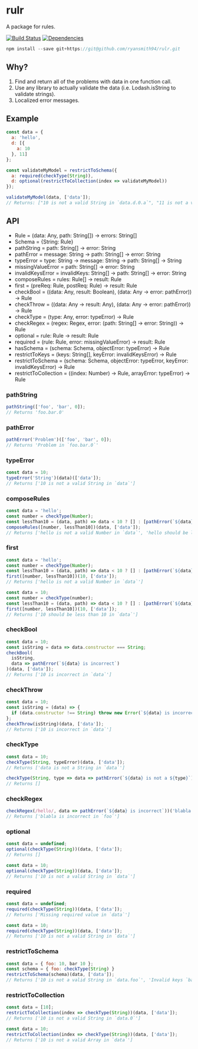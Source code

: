 # rulr
A package for rules.

[![Build Status](https://travis-ci.org/ryansmith94/rulr.svg?branch=master)](https://travis-ci.org/ryansmith94/rulr)
[![Dependencies](https://david-dm.org/ryansmith94/rulr.png)]()

```js
npm install --save git+https://git@github.com/ryansmith94/rulr.git
```

## Why?
1. Find and return all of the problems with data in one function call.
2. Use any library to actually validate the data (i.e. Lodash.isString to validate strings).
3. Localized error messages.

## Example
```js
const data = {
  a: 'hello',
  d: [{
    a: 10
  }, 11]
};

const validateMyModel = restrictToSchema({
  a: required(checkType(String)),
  d: optional(restrictToCollection(index => validateMyModel))
});

validateMyModel(data, ['data']);
// Returns: ["10 is not a valid String in `data.d.0.a`", "11 is not a valid Object in `data.d.1`"]
```

## API
- Rule = (data: Any, path: String[]) -> errors: String[]
- Schema = {String: Rule}
- pathString = path: String[] -> error: String
- pathError = message: String -> path: String[] -> error: String
- typeError = type: String -> message: String -> path: String[] -> String
- missingValueError = path: String[] -> error: String
- invalidKeysError = invalidKeys: String[] -> path: String[] -> error: String
- composeRules = rules: Rule[] -> result: Rule
- first = (preReq: Rule, postReq: Rule) -> result: Rule
- checkBool = ((data: Any, result: Boolean), (data: Any -> error: pathError)) -> Rule
- checkThrow = ((data: Any -> result: Any), (data: Any -> error: pathError)) -> Rule
- checkType = (type: Any, error: typeError) -> Rule
- checkRegex = (regex: Regex, error: (path: String[] -> error: String)) -> Rule
- optional = rule: Rule -> result: Rule
- required = (rule: Rule, error: missingValueError) -> result: Rule
- hasSchema = (schema: Schema, objectError: typeError) -> Rule
- restrictToKeys = (keys: String[], keyError: invalidKeysError) -> Rule
- restrictToSchema = (schema: Schema, objectError: typeError, keyError: invalidKeysError) -> Rule
- restrictToCollection = ((index: Number) -> Rule, arrayError: typeError) -> Rule

### pathString
```js
pathString(['foo', 'bar', 0]);
// Returns 'foo.bar.0'
```

### pathError
```js
pathError('Problem')(['foo', 'bar', 0]);
// Returns 'Problem in `foo.bar.0`'
```

### typeError
```js
const data = 10;
typeError('String')(data)(['data']);
// Returns ['10 is not a valid String in `data`']
```

### composeRules
```js
const data = 'hello';
const number = checkType(Number);
const lessThan10 = (data, path) => data < 10 ? [] : [pathError(`${data} should be less than 10`)(path)];
composeRules([number, lessThan10])(data, ['data']);
// Returns ['hello is not a valid Number in `data`', 'hello should be less than 10 in `data`']
```

### first
```js
const data = 'hello';
const number = checkType(Number);
const lessThan10 = (data, path) => data < 10 ? [] : [pathError(`${data} should be less than 10`)(path)];
first([number, lessThan10])(10, ['data']);
// Returns ['hello is not a valid Number in `data`']

const data = 10;
const number = checkType(number);
const lessThan10 = (data, path) => data < 10 ? [] : [pathError(`${data} should be less than 10`)(path)];
first([number, lessThan10])(10, ['data']);
// Returns ['10 should be less than 10 in `data`']
```

### checkBool
```js
const data = 10;
const isString = data => data.constructor === String;
checkBool(
  isString,
  data => pathError(`${data} is incorrect`)
)(data, ['data']);
// Returns ['10 is incorrect in `data`']
```

### checkThrow
```js
const data = 10;
const isString = (data) => {
  if (data.constructor !== String) throw new Error(`${data} is incorrect`); 
};
checkThrow(isString)(data, ['data']);
// Returns ['10 is incorrect in `data`']
```

### checkType
```js
const data = 10;
checkType(String, typeError)(data, ['data']);
// Returns ['data is not a String in `data`']

checkType(String, type => data => pathError(`${data} is not a ${type}`))('Hello', ['foo']);
// Returns []
```

### checkRegex
```js
checkRegex(/hello/, data => pathError(`${data} is incorrect`))('blabla', ['foo'])
// Returns ['blabla is incorrect in `foo`']
```

### optional
```js
const data = undefined;
optional(checkType(String))(data, ['data']);
// Returns []

const data = 10;
optional(checkType(String))(data, ['data']);
// Returns ['10 is not a valid String in `data`']
```

### required
```js
const data = undefined;
required(checkType(String))(data, ['data']);
// Returns ['Missing required value in `data`']

const data = 10;
required(checkType(String))(data, ['data']);
// Returns ['10 is not a valid String in `data`']
```

### restrictToSchema
```js
const data = { foo: 10, bar 10 };
const schema = { foo: checkType(String) }
restrictToSchema(schema)(data, ['data']);
// Returns ['10 is not a valid String in `data.foo`', 'Invalid keys `bar` found in `data`']
```

### restrictToCollection
```js
const data = [10];
restrictToCollection(index => checkType(String))(data, ['data']);
// Returns ['10 is not a valid String in `data.0`']

const data = 10;
restrictToCollection(index => checkType(String))(data, ['data']);
// Returns ['10 is not a valid Array in `data`']
```
